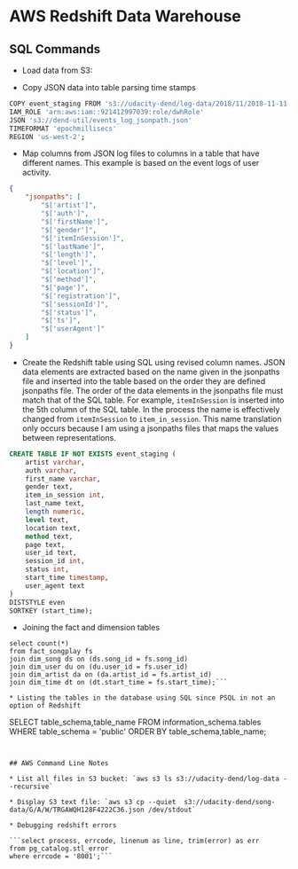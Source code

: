 # AWS Redshift Data Warehouse

## SQL Commands

* Load data from S3:

* Copy JSON data into table parsing time stamps

```bash
COPY event_staging FROM 's3://udacity-dend/log-data/2018/11/2018-11-11-events.json'
IAM_ROLE 'arn:aws:iam::921412997039:role/dwhRole'
JSON 's3://dend-util/events_log_jsonpath.json' 
TIMEFORMAT 'epochmillisecs'
REGION 'us-west-2';
```

* Map columns from JSON log files to columns in a table that have different names.  This example is based on the event logs of user activity.  

```json
{
    "jsonpaths": [
        "$['artist']",
        "$['auth']",
        "$['firstName']",
        "$['gender']",
        "$['itemInSession']",
        "$['lastName']",
        "$['length']",
        "$['level']",
        "$['location']",
        "$['method']",
        "$['page']",
        "$['registration']",
        "$['sessionId']",
        "$['status']",
        "$['ts']",
        "$['userAgent']"
    ]
}
```

* Create the Redshift table using SQL using revised column names.  JSON data elements are extracted based on the name given in the jsonpaths file and inserted into the table based on the order they are defined jsonpaths file.  The order of the data elements in the jsonpaths file must match that of the SQL table.  For example, `itemInSession` is inserted into the 5th column of the SQL table.  In the process the name is effectively changed from `itemInSession` to `item_in_session`.  This name translation only occurs because I am using a jsonpaths files that maps the values between representations.  

```sql
CREATE TABLE IF NOT EXISTS event_staging (
    artist varchar,
    auth varchar,
    first_name varchar,
    gender text,
    item_in_session int,
    last_name text,
    length numeric,
    level text,
    location text,
    method text,
    page text,
    user_id text,
    session_id int,
    status int,
    start_time timestamp,
    user_agent text
)
DISTSTYLE even
SORTKEY (start_time);
```

* Joining the fact and dimension tables

```
select count(*)
from fact_songplay fs
join dim_song ds on (ds.song_id = fs.song_id)
join dim_user du on (du.user_id = fs.user_id)
join dim_artist da on (da.artist_id = fs.artist_id)
join dim_time dt on (dt.start_time = fs.start_time);```

* Listing the tables in the database using SQL since PSQL in not an option of Redshift

```
SELECT table_schema,table_name
FROM information_schema.tables
WHERE table_schema = 'public'
ORDER BY table_schema,table_name;
```


## AWS Command Line Notes

* List all files in S3 bucket: `aws s3 ls s3://udacity-dend/log-data --recursive`

* Display S3 text file: `aws s3 cp --quiet  s3://udacity-dend/song-data/G/A/W/TRGAWQH128F4222C36.json /dev/stdout`

* Debugging redshift errors

```select process, errcode, linenum as line, trim(error) as err
from pg_catalog.stl_error
where errcode = '8001';```

